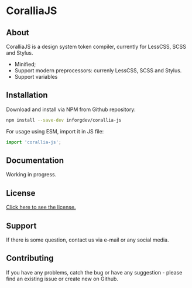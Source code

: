 # CoralliaJS

## About

CoralliaJS is a design system token compiler, currently for LessCSS, SCSS and Stylus.

* Minified;
* Support modern preprocessors: currenly LessCSS, SCSS and Stylus.
* Support variables

## Installation

Download and install via NPM from Github repository:

```sh
npm install --save-dev inforgdev/corallia-js
```

For usage using ESM, import it in JS file:

```js
import 'corallia-js';
```

## Documentation

Working in progress.

## License

[Click here to see the license.](./license.md)

## Support

If there is some question, contact us via e-mail or any social media.

## Contributing

If you have any problems, catch the bug or have any suggestion - please find an existing issue or create new on Github.